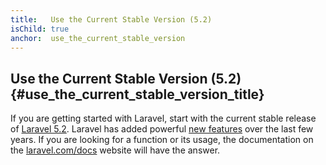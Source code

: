 ```yaml
---
title:   Use the Current Stable Version (5.2)
isChild: true
anchor:  use_the_current_stable_version
---
```


## Use the Current Stable Version (5.2) {#use_the_current_stable_version_title}

If you are getting started with Laravel, start with the current stable release of [Laravel 5.2][laravel-release]. Laravel has added 
powerful [new features](#framework_highlights) over the last few years. If you are looking for a function or its usage, the 
documentation on the [laravel.com/docs][laravel-docs] website will have the answer.

[laravel-release]: https://packagist.org/packages/laravel/laravel
[laravel-docs]: http://laravel.com/docs
